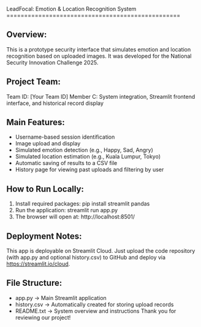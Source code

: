 LeadFocal: Emotion & Location Recognition System ================================================= 

Overview: 
--------- 
This is a prototype security interface that simulates emotion and location recognition based on uploaded images. It was developed for the National Security Innovation Challenge 2025. 

Project Team: 
------------- 
Team ID: [Your Team ID] 
Member C: System integration, Streamlit frontend interface, and historical record display 

Main Features: 
-------------- 
- Username-based session identification 
- Image upload and display 
- Simulated emotion detection (e.g., Happy, Sad, Angry) 
- Simulated location estimation (e.g., Kuala Lumpur, Tokyo) 
- Automatic saving of results to a CSV file 
- History page for viewing past uploads and filtering by user 

How to Run Locally: 
------------------- 
1. Install required packages: pip install streamlit pandas 
2. Run the application: streamlit run app.py 
3. The browser will open at: http://localhost:8501/ 

Deployment Notes: 
----------------- 
This app is deployable on Streamlit Cloud. Just upload the code repository (with app.py and optional history.csv) to GitHub and deploy via https://streamlit.io/cloud. 

File Structure: 
--------------- 
- app.py → Main Streamlit application 
- history.csv → Automatically created for storing upload records 
- README.txt → System overview and instructions Thank you for reviewing our project!
